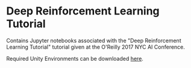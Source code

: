 # Deep Reinforcement Learning Tutorial

Contains Jupyter notebooks associated with the "Deep Reinforcement Learning Tutorial" tutorial 
given at the O'Reilly 2017 NYC AI Conference.

Required Unity Environments can be downloaded [here](https://drive.google.com/drive/folders/0BxZSPcA0DrkfQ2pPWkRFQkNiTnc?usp=sharing).
